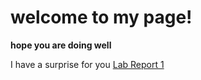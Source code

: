 # welcome to my page!

**hope you are doing well**

I have a surprise for you
[Lab Report 1](lab-report-1-week-0.html)
